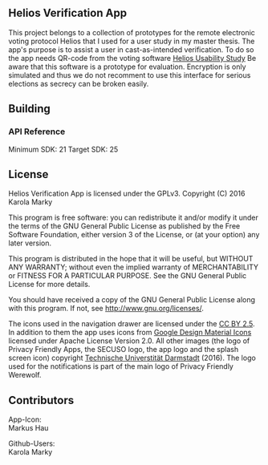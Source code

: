 ## Helios Verification App

This project belongs to a collection of prototypes for the remote electronic voting protocol Helios that I used for a user study in my master thesis.
The app's purpose is to assist a user in cast-as-intended verification. 
To do so the app needs QR-code from the voting software [Helios Usability Study](https://github.com/SecUSo/helios-usability-study)
Be aware that this software is a prototype for evaluation. Encryption is only simulated and thus we do not recomment to use this interface for serious elections as secrecy can be broken easily.

## Building 

### API Reference

Minimum SDK: 21
Target SDK: 25

## License

Helios Verification App is licensed under the GPLv3.
Copyright (C) 2016 Karola Marky

This program is free software: you can redistribute it and/or modify
it under the terms of the GNU General Public License as published by
the Free Software Foundation, either version 3 of the License, or
(at your option) any later version.

This program is distributed in the hope that it will be useful,
but WITHOUT ANY WARRANTY; without even the implied warranty of
MERCHANTABILITY or FITNESS FOR A PARTICULAR PURPOSE.  See the
GNU General Public License for more details.

You should have received a copy of the GNU General Public License
along with this program. If not, see <http://www.gnu.org/licenses/>.

The icons used in the navigation drawer are licensed under the [CC BY 2.5](http://creativecommons.org/licenses/by/2.5/). In addition to them the app uses icons from [Google Design Material Icons](https://design.google.com/icons/index.html) licensed under Apache License Version 2.0. All other images (the logo of Privacy Friendly Apps, the SECUSO logo, the app logo and the splash screen icon) copyright [Technische Universtität Darmstadt](www.tu-darmstadt.de) (2016). The logo used for the notifications is part of the main logo of Privacy Friendly Werewolf.

## Contributors

App-Icon: <br/>
Markus Hau<br/>

Github-Users: <br/>
Karola Marky<br/>

